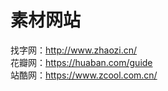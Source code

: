 # 素材网站

找字网：<http://www.zhaozi.cn/>  
花瓣网：<https://huaban.com/guide>  
站酷网：<https://www.zcool.com.cn/>
